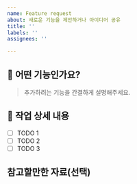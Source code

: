 ```yaml
---
name: Feature request
about: 새로운 기능을 제안하거나 아이디어 공유
title: ''
labels: ''
assignees: ''

---
```


## 🌟 어떤 기능인가요?
> 추가하려는 기능을 간결하게 설명해주세요.

## 📝 작업 상세 내용
- [ ] TODO 1
- [ ] TODO 2
- [ ] TODO 3

## 참고할만한 자료(선택)
